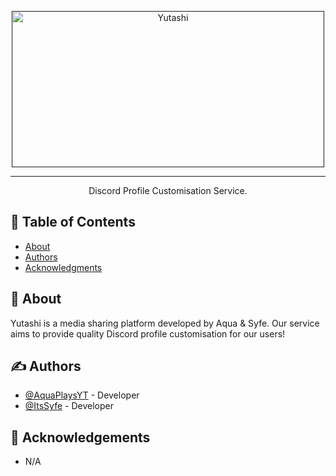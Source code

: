 <p align="center">
  <a href="" rel="noopener">
 <img width=500px height=250px src="https://github.com/YutashiDev/Yutashi/blob/master/icons/logo_github.png" alt="Yutashi"></a>
</p>

<div align="center">

</div>

---

<p align="center"> Discord Profile Customisation Service.
    <br> 
</p>

## 📝 Table of Contents

- [About](#about)
- [Authors](#authors)
- [Acknowledgments](#acknowledgement)

## 🧐 About <a name = "about"></a>

Yutashi is a media sharing platform developed by Aqua & Syfe. Our service aims to provide quality Discord profile customisation for our users!

## ✍️ Authors <a name = "authors"></a>

- [@AquaPlaysYT](https://github.com/AquaPlaysYT) - Developer
- [@ItsSyfe](https://github.com/ItsSyfe) - Developer

## 🎉 Acknowledgements <a name = "acknowledgement"></a>

- N/A